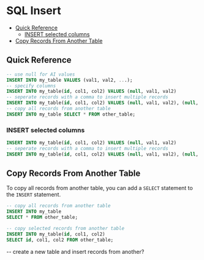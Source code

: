 # SQL Insert

- [Quick Reference](#quick-reference)
  - [INSERT selected columns](#insert-selected-columns)
- [Copy Records From Another Table](#copy-records-from-another-table)


## Quick Reference

```sql
-- use null for AI values
INSERT INTO my_table VALUES (val1, val2, ...);
-- specify columns
INSERT INTO my_table(id, col1, col2) VALUES (null, val1, val2)
-- seperate records with a comma to insert multiple records
INSERT INTO my_table(id, col1, col2) VALUES (null, val1, val2), (null, val1, val2)
-- copy all records from another table
INSERT INTO my_table SELECT * FROM other_table;
```

### INSERT selected columns

```sql
INSERT INTO my_table(id, col1, col2) VALUES (null, val1, val2)
-- seperate records with a comma to insert multiple records
INSERT INTO my_table(id, col1, col2) VALUES (null, val1, val2), (null, val1, val2)
```

## Copy Records From Another Table

To copy all records from another table, you can add a `SELECT` statement to the `INSERT` statement.

```sql
-- copy all records from another table
INSERT INTO my_table 
SELECT * FROM other_table;
```

```sql
-- copy selected records from another table
INSERT INTO my_table(id, col1, col2) 
SELECT id, col1, col2 FROM other_table;
```

-- create a new table and insert records from another?